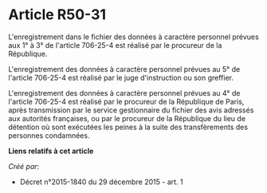 # Article R50-31

L'enregistrement dans le fichier des données à caractère personnel prévues aux 1° à 3° de l'article 706-25-4 est réalisé par
le procureur de la République. 

L'enregistrement des données à caractère personnel prévues au 5° de l'article 706-25-4 est réalisé par le juge d'instruction
ou son greffier. 

L'enregistrement des données à caractère personnel prévues au 4° de l'article 706-25-4 est réalisé par le procureur de la
République de Paris, après transmission par le service gestionnaire du fichier des avis adressés aux autorités françaises, ou
par le procureur de la République du lieu de détention où sont exécutées les peines à la suite des transfèrements des
personnes condamnées.

**Liens relatifs à cet article**

_Créé par_:

  - Décret n°2015-1840 du 29 décembre 2015 - art. 1

